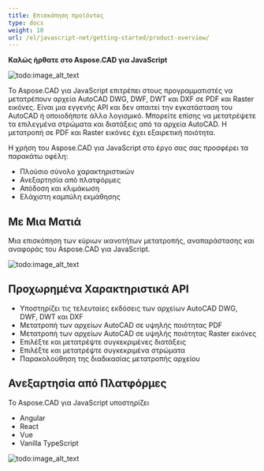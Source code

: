 ```yaml
---
title: Επισκόπηση προϊόντος
type: docs
weight: 10
url: /el/javascript-net/getting-started/product-overview/
---
```


**Καλώς ήρθατε στο Aspose.CAD για JavaScript**

![todo:image_alt_text](/cad/_assets/home_5.png)

Το Aspose.CAD για JavaScript επιτρέπει στους προγραμματιστές να μετατρέπουν αρχεία AutoCAD DWG, DWF, DWT και DXF σε PDF και Raster εικόνες. Είναι μια εγγενής API και δεν απαιτεί την εγκατάσταση του AutoCAD ή οποιοδήποτε άλλο λογισμικό. Μπορείτε επίσης να μετατρέψετε τα επιλεγμένα στρώματα και διατάξεις από τα αρχεία AutoCAD. Η μετατροπή σε PDF και Raster εικόνες έχει εξαιρετική ποιότητα.

Η χρήση του Aspose.CAD για JavaScript στο έργο σας σας προσφέρει τα παρακάτω οφέλη:

- Πλούσιο σύνολο χαρακτηριστικών
- Ανεξαρτησία από πλατφόρμες
- Απόδοση και κλιμάκωση
- Ελάχιστη καμπύλη εκμάθησης

## **Με Μια Ματιά**
Μια επισκόπηση των κύριων ικανοτήτων μετατροπής, αναπαράστασης και αναφοράς του Aspose.CAD για JavaScript.

![todo:image_alt_text](/cad/_assets/javascript-net/product-overview_2.png)
## **Προχωρημένα Χαρακτηριστικά API**
- Υποστηρίζει τις τελευταίες εκδόσεις των αρχείων AutoCAD DWG, DWF, DWT και DXF
- Μετατροπή των αρχείων AutoCAD σε υψηλής ποιότητας PDF
- Μετατροπή των αρχείων AutoCAD σε υψηλής ποιότητας Raster εικόνες
- Επιλέξτε και μετατρέψτε συγκεκριμένες διατάξεις
- Επιλέξτε και μετατρέψτε συγκεκριμένα στρώματα
- Παρακολούθηση της διαδικασίας μετατροπής αρχείου
## **Ανεξαρτησία από Πλατφόρμες**
Το Aspose.CAD για JavaScript υποστηρίζει

- Angular
- React
- Vue
- Vanilla TypeScript

![todo:image_alt_text](/cad/_assets/javascript-net/product-overview_3.png)
